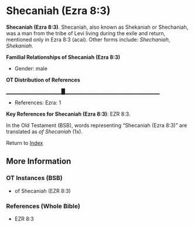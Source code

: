 # Shecaniah (Ezra 8:3)
**Shecaniah (Ezra 8:3)**. 
Shecaniah, also known as Shekaniah or Shechaniah, was a man from the tribe of Levi living during the exile and return, mentioned only in Ezra 8:3 (acai). 
Other forms include: 
*Shechaniah*, *Shekaniah*. 




**Familial Relationships of Shecaniah (Ezra 8:3)**


* Gender: male


**OT Distribution of References**

▁▁▁▁▁▁▁▁▁▁▁▁▁▁█▁▁▁▁▁▁▁▁▁▁▁▁▁▁▁▁▁▁▁▁▁▁▁▁
* References: Ezra: 1



**Key References for Shecaniah (Ezra 8:3)**: 
EZR 8:3. 


In the Old Testament (BSB), words representing “Shecaniah (Ezra 8:3)” are translated as 
*of Shecaniah* (1x). 




Return to [Index](00-Index.md)

## More Information

### OT Instances (BSB)

* of Shecaniah (EZR 8:3)



### References (Whole Bible)

* EZR 8:3



